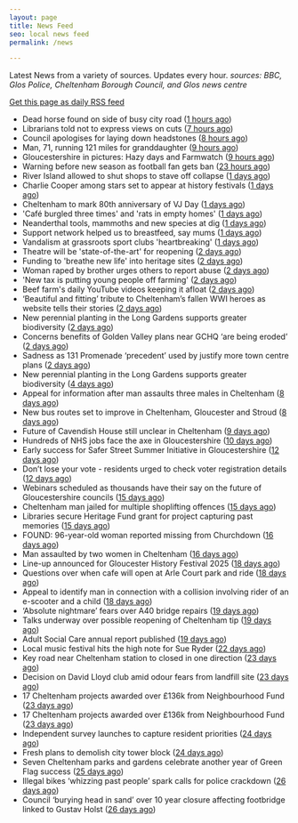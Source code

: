 ```yaml
---
layout: page
title: News Feed
seo: local news feed
permalink: /news

---
```


Latest News from a variety of sources. Updates every hour.
_sources: BBC, Glos Police, Cheltenham Borough Council, and Glos news centre_

[Get this page as daily RSS feed](/daily.rss)

<!-- news_marker starts -->
- Dead horse found on side of busy city road ([1 hours ago](https://www.bbc.com/news/articles/c201n8n1x8xo?at_medium=RSS&at_campaign=rss))
- Librarians told not to express views on cuts ([7 hours ago](https://www.bbc.com/news/articles/cev200y3j3zo?at_medium=RSS&at_campaign=rss))
- Council apologises for laying down headstones ([8 hours ago](https://www.bbc.com/news/articles/cx23008xn3ko?at_medium=RSS&at_campaign=rss))
- Man, 71, running 121 miles for granddaughter ([9 hours ago](https://www.bbc.com/news/articles/cx2qed2v5gxo?at_medium=RSS&at_campaign=rss))
- Gloucestershire in pictures: Hazy days and Farmwatch ([9 hours ago](https://www.bbc.com/news/articles/cy4dkle828yo?at_medium=RSS&at_campaign=rss))
- Warning before new season as football fan gets ban ([23 hours ago](https://www.bbc.com/news/videos/c1ej6wgzgwxo?at_medium=RSS&at_campaign=rss))
- River Island allowed to shut shops to stave off collapse ([1 days ago](https://www.bbc.com/news/articles/cr4ez9pn9z6o?at_medium=RSS&at_campaign=rss))
- Charlie Cooper among stars set to appear at history festivals ([1 days ago](https://www.bbc.com/news/articles/c6279eq2lwpo?at_medium=RSS&at_campaign=rss))
- Cheltenham to mark 80th anniversary of VJ Day ([1 days ago](https://www.cheltenham.gov.uk/news/article/3039/cheltenham_to_mark_80th_anniversary_of_vj_day))
- 'Café burgled three times' and 'rats in empty homes' ([1 days ago](https://www.bbc.com/news/articles/clyrz80x91yo?at_medium=RSS&at_campaign=rss))
- Neanderthal tools, mammoths and new species at dig ([1 days ago](https://www.bbc.com/news/articles/cgjy8l8degvo?at_medium=RSS&at_campaign=rss))
- Support network helped us to breastfeed, say mums ([1 days ago](https://www.bbc.com/news/articles/czjmn1lvgl3o?at_medium=RSS&at_campaign=rss))
- Vandalism at grassroots sport clubs 'heartbreaking' ([1 days ago](https://www.bbc.com/news/articles/c79l3n3v832o?at_medium=RSS&at_campaign=rss))
- Theatre will be 'state-of-the-art' for reopening ([2 days ago](https://www.bbc.com/news/articles/c93dl449dnro?at_medium=RSS&at_campaign=rss))
- Funding to 'breathe new life' into heritage sites ([2 days ago](https://www.bbc.com/news/articles/cx29q84xel3o?at_medium=RSS&at_campaign=rss))
- Woman raped by brother urges others to report abuse ([2 days ago](https://www.bbc.com/news/articles/cy4dv39224go?at_medium=RSS&at_campaign=rss))
- 'New tax is putting young people off farming' ([2 days ago](https://www.bbc.com/news/articles/c776nyen77do?at_medium=RSS&at_campaign=rss))
- Beef farm's daily YouTube videos keeping it afloat ([2 days ago](https://www.bbc.com/news/articles/c5y34gevy35o?at_medium=RSS&at_campaign=rss))
- ‘Beautiful and fitting’ tribute to Cheltenham’s fallen WWI heroes as website tells their stories ([2 days ago](https://gloucesternewscentre.co.uk/beautiful-and-fitting-tribute-to-cheltenhams-fallen-wwi-heroes-as-website-tells-their-stories/))
- New perennial planting in the Long Gardens supports greater biodiversity ([2 days ago](https://gloucesternewscentre.co.uk/new-perennial-planting-in-the-long-gardens-supports-greater-biodiversity/))
- Concerns benefits of Golden Valley plans near GCHQ ‘are being eroded’ ([2 days ago](https://gloucesternewscentre.co.uk/concerns-benefits-of-golden-valley-plans-near-gchq-are-being-eroded/))
- Sadness as 131 Promenade ‘precedent’ used by justify more town centre plans ([2 days ago](https://gloucesternewscentre.co.uk/sadness-as-131-promenade-precedent-used-by-justify-more-town-centre-plans/))
- New perennial planting in the Long Gardens supports greater biodiversity ([4 days ago](https://www.cheltenham.gov.uk/news/article/3038/new_perennial_planting_in_the_long_gardens_supports_greater_biodiversity))
- Appeal for information after man assaults three males in Cheltenham ([8 days ago](https://gloucesternewscentre.co.uk/appeal-for-information-after-man-assaults-three-males-in-cheltenham/))
- New bus routes set to improve in Cheltenham, Gloucester and Stroud ([8 days ago](https://gloucesternewscentre.co.uk/new-bus-routes-set-to-improve-in-cheltenham-gloucester-and-stroud/))
- Future of Cavendish House still unclear in Cheltenham ([9 days ago](https://www.bbc.co.uk/sounds/play/p0lt903y?at_medium=RSS&at_campaign=rss))
- Hundreds of NHS jobs face the axe in Gloucestershire ([10 days ago](https://gloucesternewscentre.co.uk/hundreds-of-nhs-jobs-face-the-axe-in-gloucestershire/))
- Early success for Safer Street Summer Initiative in Gloucestershire ([12 days ago](https://gloucesternewscentre.co.uk/early-success-for-safer-street-summer-initiative-in-gloucestershire/))
- Don’t lose your vote - residents urged to check voter registration details ([12 days ago](https://www.cheltenham.gov.uk/news/article/3037/dont_lose_your_vote_-_residents_urged_to_check_voter_registration_details))
- Webinars scheduled as thousands have their say on the future of Gloucestershire councils ([15 days ago](https://gloucesternewscentre.co.uk/webinars-scheduled-as-thousands-have-their-say-on-the-future-of-gloucestershire-councils/))
- Cheltenham man jailed for multiple shoplifting offences ([15 days ago](https://gloucesternewscentre.co.uk/cheltenham-man-jailed-for-multiple-shoplifting-offences/))
- Libraries secure Heritage Fund grant for project capturing past memories ([15 days ago](https://gloucesternewscentre.co.uk/libraries-secure-heritage-fund-grant-for-project-capturing-past-memories/))
- FOUND: 96-year-old woman reported missing from Churchdown ([16 days ago](https://gloucesternewscentre.co.uk/search-for-96-year-old-woman-reported-missing-from-churchdown/))
- Man assaulted by two women in Cheltenham ([16 days ago](https://gloucesternewscentre.co.uk/man-assaulted-by-two-women-in-cheltenham/))
- Line-up announced for Gloucester History Festival 2025 ([18 days ago](https://gloucesternewscentre.co.uk/line-up-announced-for-gloucester-history-festival-2025/))
- Questions over when cafe will open at Arle Court park and ride ([18 days ago](https://gloucesternewscentre.co.uk/questions-over-when-cafe-will-open-at-arle-court-park-and-ride/))
- Appeal to identify man in connection with a collision involving rider of an e-scooter and a child ([18 days ago](https://gloucesternewscentre.co.uk/appeal-to-identify-man-in-connection-with-a-collision-involving-rider-of-an-e-scooter-and-a-child/))
- ‘Absolute nightmare’ fears over A40 bridge repairs ([19 days ago](https://gloucesternewscentre.co.uk/absolute-nightmare-fears-over-a40-bridge-repairs/))
- Talks underway over possible reopening of Cheltenham tip ([19 days ago](https://gloucesternewscentre.co.uk/talks-underway-over-possible-reopening-of-cheltenham-tip/))
- Adult Social Care annual report published ([19 days ago](https://gloucesternewscentre.co.uk/adult-social-care-annual-report-published/))
- Local music festival hits the high note for Sue Ryder ([22 days ago](https://gloucesternewscentre.co.uk/local-music-festival-hits-the-high-note-for-sue-ryder/))
- Key road near Cheltenham station to closed in one direction ([23 days ago](https://gloucesternewscentre.co.uk/key-road-near-cheltenham-station-to-closed-in-one-direction/))
- Decision on David Lloyd club amid odour fears from landfill site ([23 days ago](https://gloucesternewscentre.co.uk/decision-on-david-lloyd-club-amid-odour-fears-from-landfill-site/))
- 17 Cheltenham projects awarded over £136k from Neighbourhood Fund ([23 days ago](https://gloucesternewscentre.co.uk/17-cheltenham-projects-awarded-over-136k-from-neighbourhood-fund/))
- 17 Cheltenham projects awarded over £136k from Neighbourhood Fund ([23 days ago](https://www.cheltenham.gov.uk/news/article/3036/17_cheltenham_projects_awarded_over_136k_from_neighbourhood_fund))
- Independent survey launches to capture resident priorities ([24 days ago](https://www.cheltenham.gov.uk/news/article/3035/independent_survey_launches_to_capture_resident_priorities))
- Fresh plans to demolish city tower block ([24 days ago](https://www.bbc.co.uk/sounds/play/p0lqdgnz?at_medium=RSS&at_campaign=rss))
- Seven Cheltenham parks and gardens celebrate another year of Green Flag success ([25 days ago](https://www.cheltenham.gov.uk/news/article/3034/seven_cheltenham_parks_and_gardens_celebrate_another_year_of_green_flag_success))
- Illegal bikes ‘whizzing past people’ spark calls for police crackdown ([26 days ago](https://gloucesternewscentre.co.uk/illegal-bikes-whizzing-past-people-spark-calls-for-police-crackdown/))
- Council ‘burying head in sand’ over 10 year closure affecting footbridge linked to Gustav Holst ([26 days ago](https://gloucesternewscentre.co.uk/council-burying-head-in-sand-over-10-year-closure-affecting-footbridge-linked-to-gustav-holst/))

<!-- news_marker ends -->
